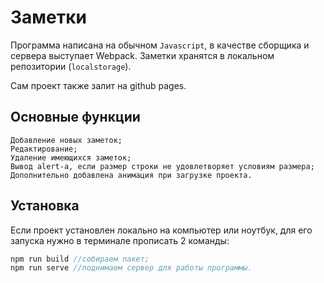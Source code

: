 # Заметки

Программа написана на обычном `Javascript`, в качестве сборщика и сервера выступает Webpack.
Заметки хранятся в локальном репозитории (`localstorage`).

Сам проект также залит на github pages.

## Основные функции

    Добавление новых заметок;
    Редактирование;
    Удаление имеющихся заметок;
    Вывод alert-а, если размер строки не удовлетворяет условиям размера;
    Дополнительно добавлена анимация при загрузке проекта.

## Установка
Если проект установлен локально на компьютер или ноутбук, для его запуска нужно в терминале прописать 2 команды:
```js
npm run build //собираем пакет;
npm run serve //поднимаем сервер для работы программы.
```